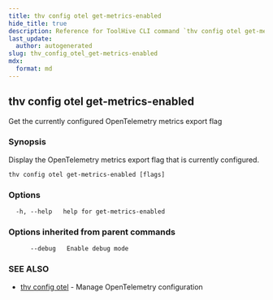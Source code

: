 ```yaml
---
title: thv config otel get-metrics-enabled
hide_title: true
description: Reference for ToolHive CLI command `thv config otel get-metrics-enabled`
last_update:
  author: autogenerated
slug: thv_config_otel_get-metrics-enabled
mdx:
  format: md
---
```


## thv config otel get-metrics-enabled

Get the currently configured OpenTelemetry metrics export flag

### Synopsis

Display the OpenTelemetry metrics export flag that is currently configured.

```
thv config otel get-metrics-enabled [flags]
```

### Options

```
  -h, --help   help for get-metrics-enabled
```

### Options inherited from parent commands

```
      --debug   Enable debug mode
```

### SEE ALSO

* [thv config otel](thv_config_otel.md)	 - Manage OpenTelemetry configuration

